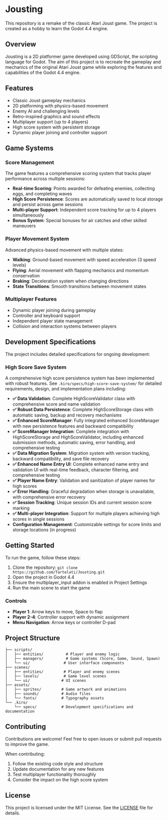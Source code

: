 # Jousting

This repository is a remake of the classic Atari Joust game. The project is created as a hobby to learn the Godot 4.4 engine.

## Overview

Jousting is a 2D platformer game developed using GDScript, the scripting language for Godot. The aim of this project is to recreate the gameplay and mechanics of the original Atari Joust game while exploring the features and capabilities of the Godot 4.4 engine.

## Features

- Classic Joust gameplay mechanics
- 2D platforming with physics-based movement
- Enemy AI and challenging levels
- Retro-inspired graphics and sound effects
- Multiplayer support (up to 4 players)
- High score system with persistent storage
- Dynamic player joining and controller support

## Game Systems

### Score Management
The game features a comprehensive scoring system that tracks player performance across multiple sessions:

- **Real-time Scoring**: Points awarded for defeating enemies, collecting eggs, and completing waves
- **High Score Persistence**: Scores are automatically saved to local storage and persist across game sessions
- **Multi-player Support**: Independent score tracking for up to 4 players simultaneously
- **Bonus System**: Special bonuses for air catches and other skilled maneuvers

### Player Movement System
Advanced physics-based movement with multiple states:

- **Walking**: Ground-based movement with speed acceleration (3 speed levels)
- **Flying**: Aerial movement with flapping mechanics and momentum conservation
- **Braking**: Deceleration system when changing directions
- **State Transitions**: Smooth transitions between movement states

### Multiplayer Features
- Dynamic player joining during gameplay
- Controller and keyboard support
- Independent player state management
- Collision and interaction systems between players

## Development Specifications

The project includes detailed specifications for ongoing development:

### High Score Save System
A comprehensive high score persistence system has been implemented with robust features. See `.kiro/specs/high-score-save-system/` for detailed requirements, design, and implementation plans including:

- **✅ Data Validation**: Complete HighScoreValidator class with comprehensive score and name validation
- **✅ Robust Data Persistence**: Complete HighScoreStorage class with automatic saving, backup and recovery mechanisms
- **✅ Enhanced ScoreManager**: Fully integrated enhanced ScoreManager with new persistence features and backward compatibility
- **✅ ScoreManager Integration**: Complete integration with HighScoreStorage and HighScoreValidator, including enhanced submission methods, automatic saving, error handling, and comprehensive testing
- **✅ Data Migration System**: Migration system with version tracking, backward compatibility, and save file recovery
- **✅ Enhanced Name Entry UI**: Complete enhanced name entry and validation UI with real-time feedback, character filtering, and comprehensive testing
- **✅ Player Name Entry**: Validation and sanitization of player names for high scores
- **✅ Error Handling**: Graceful degradation when storage is unavailable, with comprehensive error recovery
- **✅ Session Tracking**: Unique session IDs and current session score marking
- **✅ Multi-player Integration**: Support for multiple players achieving high scores in single sessions
- **Configuration Management**: Customizable settings for score limits and storage locations (in progress)

## Getting Started

To run the game, follow these steps:
1. Clone the repository: `git clone https://github.com/Tartelati/Jousting.git`
2. Open the project in Godot 4.4
3. Ensure the multiplayer_input addon is enabled in Project Settings
4. Run the main scene to start the game

### Controls
- **Player 1**: Arrow keys to move, Space to flap
- **Player 2-4**: Controller support with dynamic assignment
- **Menu Navigation**: Arrow keys or controller D-pad

## Project Structure

```
├── scripts/
│   ├── entities/          # Player and enemy logic
│   ├── managers/          # Game systems (Score, Game, Sound, Spawn)
│   └── ui/               # User interface components
├── scenes/
│   ├── entities/         # Player and enemy scenes
│   ├── levels/           # Game level scenes
│   └── ui/              # UI scenes
├── assets/
│   ├── sprites/         # Game artwork and animations
│   ├── sounds/          # Audio files
│   └── fonts/           # Typography assets
└── .kiro/
    └── specs/           # Development specifications and documentation
```

## Contributing

Contributions are welcome! Feel free to open issues or submit pull requests to improve the game.

When contributing:
1. Follow the existing code style and structure
2. Update documentation for any new features
3. Test multiplayer functionality thoroughly
4. Consider the impact on the high score system

## License

This project is licensed under the MIT License. See the [LICENSE](LICENSE) file for details.

